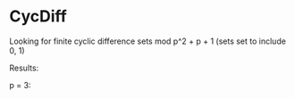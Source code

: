 # CycDiff
Looking for finite cyclic difference sets mod p^2 + p + 1 (sets set to include 0, 1)

Results:

p = 3:
